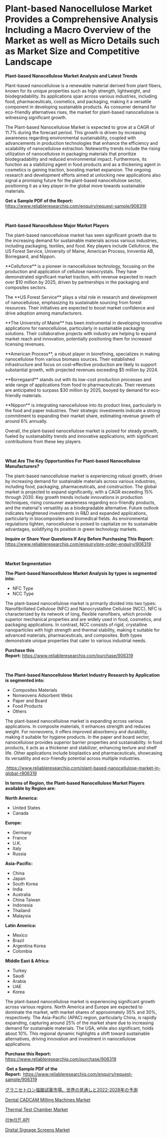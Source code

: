 <p><h1>Plant-based Nanocellulose Market Provides a Comprehensive Analysis Including a Macro Overview of the Market as well as Micro Details such as Market Size and Competitive Landscape</h1></p><p><strong>Plant-based Nanocellulose Market Analysis and Latest Trends</strong></p>
<p><p>Plant-based nanocellulose is a renewable material derived from plant fibers, known for its unique properties such as high strength, lightweight, and biodegradability. Its applications span across various industries, including food, pharmaceuticals, cosmetics, and packaging, making it a versatile component in developing sustainable products. As consumer demand for eco-friendly alternatives rises, the market for plant-based nanocellulose is witnessing significant growth.</p><p>The Plant-based Nanocellulose Market is expected to grow at a CAGR of 11.7% during the forecast period. This growth is driven by increasing awareness regarding environmental sustainability, coupled with advancements in production technologies that enhance the efficiency and scalability of nanocellulose extraction. Noteworthy trends include the rising utilization of nanocellulose in packaging materials that prioritize biodegradability and reduced environmental impact. Furthermore, its function as a stabilizing agent in food products and as a thickening agent in cosmetics is gaining traction, boosting market expansion. The ongoing research and development efforts aimed at unlocking new applications also signal a promising future for the plant-based nanocellulose sector, positioning it as a key player in the global move towards sustainable materials.</p></p>
<p><strong>Get a Sample PDF of the Report:&nbsp;</strong> <a href="https://www.reliableresearchiq.com/enquiry/request-sample/906319">https://www.reliableresearchiq.com/enquiry/request-sample/906319</a></p>
<p>&nbsp;</p>
<p><strong>Plant-based Nanocellulose Major Market Players</strong></p>
<p><p>The plant-based nanocellulose market has seen significant growth due to the increasing demand for sustainable materials across various industries, including packaging, textiles, and food. Key players include Celluforce, the US Forest Service, University of Maine, American Process, Innventia AB, Borregaard, and Nippon.</p><p>**Celluforce** is a pioneer in nanocellulose technology, focusing on the production and application of cellulose nanocrystals. They have demonstrated significant market traction, with revenue expected to reach over $10 million by 2025, driven by partnerships in the packaging and composites sectors.</p><p>The **US Forest Service** plays a vital role in research and development of nanocellulose, emphasizing its sustainable sourcing from forest resources. Their initiatives are expected to boost market confidence and drive adoption among manufacturers.</p><p>**The University of Maine** has been instrumental in developing innovative applications for nanocellulose, particularly in sustainable packaging solutions. Their collaborative projects with industry are helping to expand market reach and innovation, potentially positioning them for increased licensing revenues.</p><p>**American Process**, a robust player in biorefining, specializes in making nanocellulose from various biomass sources. Their established infrastructure and focus on cost-effective production are likely to support substantial growth, with projected revenues exceeding $5 million by 2024.</p><p>**Borregaard** stands out with its low-cost production processes and wide range of applications from food to pharmaceuticals. Their revenues are anticipated to surpass $30 million by 2025, buoyed by demand for eco-friendly materials.</p><p>**Nippon** is integrating nanocellulose into its product lines, particularly in the food and paper industries. Their strategic investments indicate a strong commitment to expanding their market share, estimating revenue growth of around 6% annually.</p><p>Overall, the plant-based nanocellulose market is poised for steady growth, fueled by sustainability trends and innovative applications, with significant contributions from these key players.</p></p>
<p>&nbsp;</p>
<p><strong>What Are The Key Opportunities For Plant-based Nanocellulose Manufacturers?</strong></p>
<p><p>The plant-based nanocellulose market is experiencing robust growth, driven by increasing demand for sustainable materials across various industries, including food, packaging, pharmaceuticals, and construction. The global market is projected to expand significantly, with a CAGR exceeding 15% through 2030. Key growth trends include innovations in production techniques, rising consumer awareness regarding eco-friendly products, and the material's versatility as a biodegradable alternative. Future outlook indicates heightened investments in R&D and expanded applications, particularly in biocomposites and biomedical fields. As environmental regulations tighten, nanocellulose is poised to capitalize on its sustainable advantages, solidifying its position in green technology markets.</p></p>
<p><strong>Inquire or Share Your Questions If Any Before Purchasing This Report:</strong> <a href="https://www.reliableresearchiq.com/enquiry/pre-order-enquiry/906319">https://www.reliableresearchiq.com/enquiry/pre-order-enquiry/906319</a></p>
<p>&nbsp;</p>
<p><strong>Market Segmentation</strong></p>
<p><strong>The Plant-based Nanocellulose Market Analysis by types is segmented into:</strong></p>
<p><ul><li>NFC Type</li><li>NCC Type</li></ul></p>
<p><p>The plant-based nanocellulose market is primarily divided into two types: Nanofibrillated Cellulose (NFC) and Nanocrystalline Cellulose (NCC). NFC is characterized by its network of long, flexible nanofibers, which provide superior mechanical properties and are widely used in food, cosmetics, and packaging applications. In contrast, NCC consists of rigid, crystalline nanoparticles with high strength and thermal stability, making it suitable for advanced materials, pharmaceuticals, and composites. Both types demonstrate unique properties that cater to various industrial needs.</p></p>
<p><strong>Purchase this Report:&nbsp;</strong><a href="https://www.reliableresearchiq.com/purchase/906319">https://www.reliableresearchiq.com/purchase/906319</a></p>
<p>&nbsp;</p>
<p><strong>The Plant-based Nanocellulose Market Industry Research by Application is segmented into:</strong></p>
<p><ul><li>Composites Materials</li><li>Nonwovens Adsorbent Webs</li><li>Paper and Board</li><li>Food Products</li><li>Others</li></ul></p>
<p><p>The plant-based nanocellulose market is expanding across various applications. In composite materials, it enhances strength and reduces weight. For nonwovens, it offers improved absorbency and durability, making it suitable for hygiene products. In the paper and board sector, nanocellulose provides superior barrier properties and sustainability. In food products, it acts as a thickener and stabilizer, enhancing texture and shelf life. Other applications include bioplastics and pharmaceuticals, showcasing its versatility and eco-friendly potential across multiple industries.</p></p>
<p><a href="https://www.reliableresearchiq.com/plant-based-nanocellulose-market-in-global-r906319">&nbsp;https://www.reliableresearchiq.com/plant-based-nanocellulose-market-in-global-r906319</a></p>
<p><strong>In terms of Region, the Plant-based Nanocellulose Market Players available by Region are:</strong></p>
<p>
    <p> <strong> North America: </strong>
        <ul>
            <li>United States</li>
            <li>Canada</li>
        </ul>
        </p> 
    <p> <strong> Europe: </strong>
        <ul>
            <li>Germany</li>
            <li>France</li>
            <li>U.K.</li>
            <li>Italy</li>
            <li>Russia</li>
        </ul>
        </p> 
    <p> <strong> Asia-Pacific: </strong>
        <ul>
            <li>China</li>
            <li>Japan</li>
            <li>South Korea</li>
            <li>India</li>
            <li>Australia</li>
            <li>China Taiwan</li>
            <li>Indonesia</li>
            <li>Thailand</li>
            <li>Malaysia</li>
        </ul>
        </p> 
    <p> <strong> Latin America: </strong>
        <ul>
            <li>Mexico</li>
            <li>Brazil</li>
            <li>Argentina Korea</li>
            <li>Colombia</li>
        </ul>
        </p> 
    <p> <strong> Middle East & Africa: </strong>
        <ul>
            <li>Turkey</li>
            <li>Saudi</li>
            <li>Arabia</li>
            <li>UAE</li>
            <li>Korea</li>
        </ul>
    </p>
    </p>
<p><p>The plant-based nanocellulose market is experiencing significant growth across various regions. North America and Europe are expected to dominate the market, with market shares of approximately 35% and 30%, respectively. The Asia-Pacific (APAC) region, particularly China, is rapidly expanding, capturing around 25% of the market share due to increasing demand for sustainable materials. The USA, while also significant, holds about 10%. This regional dynamic highlights a shift toward sustainable alternatives, driving innovation and investment in nanocellulose applications.</p></p>
<p><strong>Purchase this Report: </strong><a href="https://www.reliableresearchiq.com/purchase/906319">https://www.reliableresearchiq.com/purchase/906319</a></p>
<p>&nbsp;<strong>Get a Sample PDF of the Report:&nbsp;&nbsp;</strong><a href="https://www.reliableresearchiq.com/enquiry/request-sample/906319">https://www.reliableresearchiq.com/enquiry/request-sample/906319</a></p>
<p><strong></strong></p>
<p><p><a href="https://medium.com/@emmittkutch2023/granisetron-hcl-reagent-market-global-outlook-and-forecast-2022-2028-c71bf2c5c6c5">グラニセトロン塩酸試薬市場、世界の見通しと2022-2028年の予測</a></p><p><a href="https://github.com/NathanColeman327/Market-Research-Report-List-1/blob/main/dental-cadcam-milling-machines-market.md">Dental CADCAM Milling Machines Market</a></p><p><a href="https://www.linkedin.com/pulse/thermal-test-chamber-market-segmentation-geographical-regions-gqwbf?trackingId=Yr3EgJhOTF6AmuuvOt2eQQ%3D%3D">Thermal Test Chamber Market</a></p><p><a href="https://medium.com/@coremtymerich56566/%EC%84%B8%EA%B3%84-ranolazine-api-market-%EC%9D%80-2024%EC%97%90%EC%84%9C-2031%EB%A1%9C-%EC%97%B0%ED%8F%89%EA%B7%A0-%EC%A6%9D%EA%B0%80%EC%9C%A8%EC%9D%84-%EB%B3%B4%EC%9D%BC-%EA%B2%83%EC%9C%BC%EB%A1%9C-%EC%98%88%EC%83%81%EB%90%A9%EB%8B%88%EB%8B%A4-f9dc94ad9485">라놀라진 API</a></p><p><a href="https://medium.com/@roseboyd475/digital-signage-screens-market-market-segmentation-geographical-regions-and-market-forcast-till-e58e00ac45d3">Digital Signage Screens Market</a></p></p>